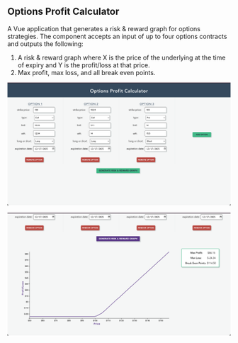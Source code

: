 ## Options Profit Calculator

A Vue application that generates a risk & reward graph for options strategies. The component accepts an input of up to four options contracts and outputs the following:
1. A risk & reward graph where X is the price of the underlying at the time of expiry and Y is the profit/loss at that price. 
2. Max profit, max loss, and all break even points.

![Form](./src/assets/Form.png)

![Form](./src/assets/Graph.png)